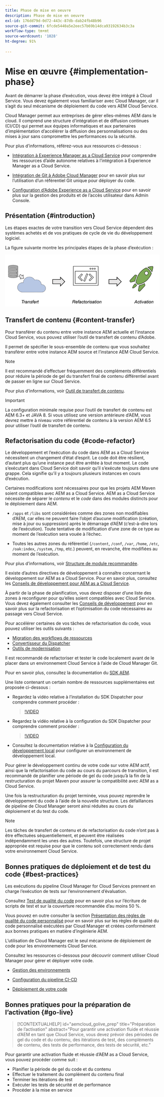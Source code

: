 ```yaml
---
title: Phase de mise en oeuvre
description: Phase de mise en oeuvre
exl-id: 176dd79d-0d72-443c-87db-dab24fb48b96
source-git-commit: 6fcde5440a5e2eec57b69b14dca93192634b3c3a
workflow-type: tm+mt
source-wordcount: '1028'
ht-degree: 91%

---
```


# Mise en œuvre {#implementation-phase}

Avant de démarrer la phase d’exécution, vous devez être intégré à Cloud Service. Vous devez également vous familiariser avec Cloud Manager, car il s’agit du seul mécanisme de déploiement du code vers AEM Cloud Service.

Cloud Manager permet aux entreprises de gérer elles-mêmes AEM dans le cloud. Il comprend une structure d’intégration et de diffusion continues (CI/CD) qui permet aux équipes informatiques et aux partenaires d’implémentation d’accélérer la diffusion des personnalisations ou des mises à jour sans compromettre les performances ou la sécurité.

Pour plus d’informations, référez-vous aux ressources ci-dessous :

* [Intégration à Experience Manager as a Cloud Service](https://experienceleague.adobe.com/docs/experience-manager-cloud-service/onboarding/home.html?lang=fr) pour comprendre les ressources d’aide autonome relatives à l’intégration à Experience Manager as a Cloud Service.

* [Intégration de Git à Adobe Cloud Manager](https://experienceleague.adobe.com/docs/experience-manager-cloud-service/implementing/managing-code/integrating-with-git.html) pour en savoir plus sur l’utilisation d’un référentiel Git unique pour déployer du code.

* [Configuration d’Adobe Experience as a Cloud Service](https://experienceleague.adobe.com/docs/experience-manager-cloud-service/security/ims-support.html#aem-configuration) pour en savoir plus sur la gestion des produits et de l’accès utilisateur dans Admin Console.


## Présentation {#introduction}

Les étapes exactes de votre transition vers Cloud Service dépendent des systèmes achetés et de vos pratiques de cycle de vie du développement logiciel.

La figure suivante montre les principales étapes de la phase d’exécution :

![image](/help/move-to-cloud-service/assets/exec-image1.png)

## Transfert de contenu {#content-transfer}

Pour transférer du contenu entre votre instance AEM actuelle et l’instance Cloud Service, vous pouvez utiliser l’outil de transfert de contenu d’Adobe.

Il permet de spécifier le sous-ensemble de contenu que vous souhaitez transférer entre votre instance AEM source et l’instance AEM Cloud Service.

>[!NOTE]
>Il est recommandé d’effectuer fréquemment des compléments différentiels pour réduire la période de gel du transfert final de contenu différentiel avant de passer en ligne sur Cloud Service.

Pour plus d’informations, voir [Outil de transfert de contenu](/help/move-to-cloud-service/content-transfer-tool/overview-content-transfer-tool.md).

>[!IMPORTANT]
>La configuration minimale requise pour l’outil de transfert de contenu est AEM 6.3+ et JAVA 8. Si vous utilisez une version antérieure d’AEM, vous devrez mettre à niveau votre référentiel de contenu à la version AEM 6.5 pour utiliser l’outil de transfert de contenu.

## Refactorisation du code {#code-refactor}

Le développement et l’exécution du code dans AEM as a Cloud Service nécessitent un changement d’état d’esprit. Le code doit être résilient, d’autant plus qu’une instance peut être arrêtée à tout moment. Le code s’exécutant dans Cloud Service doit savoir qu’il s’exécute toujours dans une grappe. Cela signifie qu’il y a toujours plusieurs instances en cours d’exécution.

Certaines modifications sont nécessaires pour que les projets AEM Maven soient compatibles avec AEM as a Cloud Service. AEM as a Cloud Service nécessite de séparer le *contenu* et le *code* dans des modules distincts pour le déploiement dans AEM.

* `/apps` et `/libs` sont considérées comme des zones non modifiables d’AEM, car elles ne peuvent faire l’objet d’aucune modification (création, mise à jour ou suppression) après le démarrage d’AEM (c’est-à-dire lors de l’exécution). Toute tentative de modification d’une zone de ce type au moment de l’exécution sera vouée à l’échec.

* Toutes les autres zones du référentiel (`/content`, `/conf`, `/var`, `/home`, `/etc`, `/oak:index`, `/system`, `/tmp`, etc.) peuvent, en revanche, être modifiées au moment de l’exécution.

Pour plus d’informations, voir [Structure de module recommandée](https://experienceleague.adobe.com/docs/experience-manager-cloud-service/implementing/developing/aem-project-content-package-structure.html#recommended-package-structure).

Il existe d’autres directives de développement à connaître concernant le développement sur AEM as a Cloud Service. Pour en savoir plus, consultez les [Conseils de développement pour AEM as a Cloud Service](https://experienceleague.adobe.com/docs/experience-manager-cloud-service/implementing/developing/development-guidelines.html?lang=fr).

À partir de la phase de planification, vous devez disposer d’une liste des zones à reconfigurer pour qu’elles soient compatibles avec Cloud Service. Vous devez également consulter les [Conseils de développement](https://experienceleague.adobe.com/docs/experience-manager-cloud-service/implementing/developing/development-guidelines.html) pour en savoir plus sur la refactorisation et l’optimisation du code nécessaires au passage vers Cloud Service.

Pour accélérer certaines de vos tâches de refactorisation du code, vous pouvez utiliser les outils suivants :

* [Migration des workflows de ressources](/help/move-to-cloud-service/moving-to-aem-assets/asset-workflow-migration-tool.md)
* [Convertisseur du Dispatcher](/help/move-to-cloud-service/refactoring-tools/dispatcher-transformation-utility-tools.md)
* [Outils de modernisation](/help/move-to-cloud-service/refactoring-tools/aem-modernization-tools.md)

Il est recommandé de refactoriser et tester le code localement avant de le placer dans un environnement Cloud Service à l’aide de Cloud Manager Git.

Pour en savoir plus, consultez la documentation du [SDK AEM](https://experienceleague.adobe.com/docs/experience-manager-cloud-service/implementing/deploying/overview.html#aem-as-a-cloud-service-sdk).

Une liste contenant un certain nombre de ressources supplémentaires est proposée ci-dessous :

* Regardez la vidéo relative à l’installation du SDK Dispatcher pour comprendre comment procéder :

   >[!VIDEO](https://video.tv.adobe.com/v/30601)

* Regardez la vidéo relative à la configuration du SDK Dispatcher pour comprendre comment procéder :

   >[!VIDEO](https://video.tv.adobe.com/v/30602)

* Consultez la documentation relative à la [Configuration du développement local](https://experienceleague.adobe.com/docs/experience-manager-learn/cloud-service/local-development-environment-set-up/overview.html) pour configurer un environnement de développement local.


Pour gérer le développement continu de votre code sur votre AEM actif, ainsi que la refactorisation du code au cours du parcours de transition, il est recommandé de planifier une période de gel du code jusqu’à la fin de la restructuration du projet Maven pour assurer la compatibilité avec AEM as a Cloud Service.

Une fois la restructuration du projet terminée, vous pouvez reprendre le développement du code à l’aide de la nouvelle structure. Les défaillances de pipeline de Cloud Manager seront ainsi réduites au cours du déploiement et du test du code.

>[!NOTE]
>Les tâches de transfert de contenu et de refactorisation du code n’ont pas à être effectuées séquentiellement, et peuvent être réalisées indépendamment les unes des autres. Toutefois, une structure de projet appropriée est requise pour que le contenu soit correctement rendu dans votre environnement Cloud Service.

## Bonnes pratiques de déploiement et de test du code {#best-practices}

Les exécutions du pipeline Cloud Manager for Cloud Services prennent en charge l’exécution de tests sur l’environnement d’évaluation.

Consultez [Test de qualité du code](https://experienceleague.adobe.com/docs/experience-manager-cloud-service/implementing/developing/understand-test-results.html#code-quality-testing) pour en savoir plus sur l’écriture de scripts de test et sur la couverture recommandée d’au moins 50 %.

Vous pouvez en outre consulter la section [Présentation des règles de qualité du code personnalisé](https://experienceleague.adobe.com/docs/experience-manager-cloud-service/implementing/using-cloud-manager/custom-code-quality-rules.html?lang=fr) pour en savoir plus sur les règles de qualité du code personnalisé exécutées par Cloud Manager et créées conformément aux bonnes pratiques en matière d’ingénierie AEM.

L’utilisation de Cloud Manager est le seul mécanisme de déploiement de code pour les environnements Cloud Service.

Consultez les ressources ci-dessous pour découvrir comment utiliser Cloud Manager pour gérer et déployer votre code.

* [Gestion des environnements](https://experienceleague.adobe.com/docs/experience-manager-cloud-service/implementing/using-cloud-manager/manage-environments.html?lang=fr)

* [Configuration du pipeline CI-CD](https://experienceleague.adobe.com/docs/experience-manager-cloud-service/implementing/using-cloud-manager/configure-pipeline.html?lang=fr)

* [Déploiement de votre code](https://experienceleague.adobe.com/docs/experience-manager-cloud-service/implementing/using-cloud-manager/deploy-code.html?lang=fr)

## Bonnes pratiques pour la préparation de l’activation {#go-live}

>[!CONTEXTUALHELP]
>id="aemcloud_golive_prep"
>title="Préparation de l’activation"
>abstract="Pour garantir une activation fluide et réussie d’AEM en tant que Cloud Service, vous devez prévoir des périodes de gel du code et du contenu, des itérations de test, des compléments de contenu, des tests de performance, des tests de sécurité, etc."

Pour garantir une activation fluide et réussie d’AEM as a Cloud Service, vous pouvez procéder comme suit :

* Planifier la période de gel du code et du contenu
* Effectuer le traitement du complément du contenu final
* Terminer les itérations de test
* Exécuter les tests de sécurité et de performance
* Procéder à la mise en service
